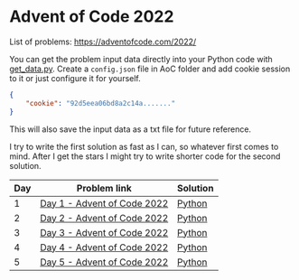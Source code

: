 # Advent of Code 2022
List of problems: https://adventofcode.com/2022/

You can get the problem input data directly into your Python code with [get_data.py](problems/get_data.py). Create a `config.json` file in AoC folder and add cookie session to it or just configure it for yourself.
```json
{
	"cookie": "92d5eea06bd8a2c14a......."
}
```
This will also save the input data as a txt file for future reference.

I try to write the first solution as fast as I can, so whatever first comes to mind. After I get the stars I might try to write shorter code for the second solution. 

| Day | Problem link                                                       | Solution                   |
| --- | ------------------------------------------------------------------ | -------------------------- |
| 1   | [Day 1 - Advent of Code 2022](https://adventofcode.com/2022/day/1) | [Python](problems/day1.py) |
| 2   | [Day 2 - Advent of Code 2022](https://adventofcode.com/2022/day/2) | [Python](problems/day2.py) |
| 3   | [Day 3 - Advent of Code 2022](https://adventofcode.com/2022/day/3) | [Python](problems/day3.py) |
| 4   | [Day 4 - Advent of Code 2022](https://adventofcode.com/2022/day/4) | [Python](problems/day4.py) |
| 5   | [Day 5 - Advent of Code 2022](https://adventofcode.com/2022/day/5) | [Python](problems/day5.py) | 
